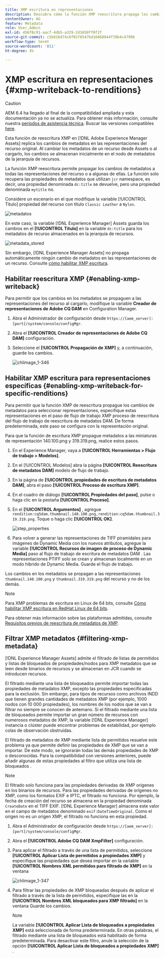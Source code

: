 ```yaml
---
title: XMP escritura en representaciones
description: Descubra cómo la función XMP reescritura propaga los cambios de metadatos de un recurso a todas las representaciones del recurso o a algunas de ellas.
contentOwner: AG
feature: Metadata
role: User,Admin
exl-id: 456f8c91-aacf-4db5-a329-2d1650ff0f2f
source-git-commit: c5b816d74c6f02f85476d16868844f39b4c47996
workflow-type: tm+mt
source-wordcount: '811'
ht-degree: 4%

---
```


# XMP escritura en representaciones {#xmp-writeback-to-renditions}

>[!CAUTION]
>
>AEM 6.4 ha llegado al final de la compatibilidad ampliada y esta documentación ya no se actualiza. Para obtener más información, consulte nuestra [períodos de asistencia técnica](https://helpx.adobe.com/es/support/programs/eol-matrix.html). Buscar las versiones compatibles [here](https://experienceleague.adobe.com/docs/).

Esta función de reescritura XMP en [!DNL Adobe Experience Manager Assets] replica los cambios de metadatos en las representaciones del recurso original. Al cambiar los metadatos de un recurso desde Assets o al cargarlo, los cambios se almacenan inicialmente en el nodo de metadatos de la jerarquía de recursos.

La función XMP reescritura permite propagar los cambios de metadatos a todas las representaciones del recurso o a algunas de ellas. La función solo recupera las propiedades de metadatos que utilizan `jcr` namespace, es decir, una propiedad denominada `dc:title` se devuelve, pero una propiedad denominada `mytitle` no.

Considere un escenario en el que modifique la variable [!UICONTROL Título] propiedad del recurso con título `Classic Leather` a `Nylon`.

![metadatos](assets/metadata.png)

En este caso, la variable [!DNL Experience Manager] Assets guarda los cambios en el **[!UICONTROL Título]** en la variable `dc:title` para los metadatos de recurso almacenados en la jerarquía de recursos.

![metadata_stored](assets/metadata_stored.png)

Sin embargo, [!DNL Experience Manager Assets] no propaga automáticamente ningún cambio de metadatos en las representaciones de un recurso. Consulte [cómo habilitar XMP escritura](#enabling-xmp-writeback).

## Habilitar reescritura XMP {#enabling-xmp-writeback}

Para permitir que los cambios en los metadatos se propaguen a las representaciones del recurso al cargarlo, modifique la variable **Creador de representaciones de Adobe CQ DAM** en Configuration Manager.

1. Abra el Administrador de configuración desde `https://[aem_server]:[port]/system/console/configMgr`.
1. Abra el **[!UICONTROL Creador de representaciones de Adobe CQ DAM]** configuración.
1. Seleccione el **[!UICONTROL Propagación de XMP]** y, a continuación, guarde los cambios.

   ![chlimage_1-346](assets/chlimage_1-346.png)

## Habilitar XMP escritura para representaciones específicas {#enabling-xmp-writeback-for-specific-renditions}

Para permitir que la función XMP de reescritura propague los cambios de metadatos para seleccionar representaciones, especifique estas representaciones en el paso de flujo de trabajo XMP proceso de reescritura del flujo de trabajo de reescritura de metadatos DAM. De forma predeterminada, este paso se configura con la representación original.

Para que la función de escritura XMP propague metadatos a las miniaturas de representación 140.100.png y 319.319.png, realice estos pasos.

1. En el Experience Manager, vaya a **[!UICONTROL Herramientas > Flujo de trabajo > Modelos]**.
1. En el [!UICONTROL Modelos] abra la página **[!UICONTROL Reescritura de metadatos DAM]** modelo de flujo de trabajo.
1. En la página de **[!UICONTROL propiedades de escritura de metadatos DAM]**, abra el paso **[!UICONTROL Proceso de escritura XMP]**.
1. En el cuadro de diálogo **[!UICONTROL Propiedades del paso]**, pulse o haga clic en la pestaña **[!UICONTROL Proceso]**.
1. En el **[!UICONTROL Argumentos]** , agregue `rendition:cq5dam.thumbnail.140.100.png,rendition:cq5dam.thumbnail.319.319.png`. Toque o haga clic **[!UICONTROL OK]**.

   ![step_properties](assets/step_properties.png)

1. Para volver a generar las representaciones de TIFF piramidales para imágenes de Dynamic Media con los nuevos atributos, agregue la variable **[!UICONTROL Recursos de imagen de proceso de Dynamic Media]** paso al flujo de trabajo de escritura de metadatos DAM .
Las representaciones PTIFF solo se crean y almacenan localmente en un modo híbrido de Dynamic Media. Guarde el flujo de trabajo.

Los cambios en los metadatos se propagan a las representaciones `thumbnail.140.100.png` y `thumbnail.319.319.png` del recurso y no de los demás.

>[!NOTE]
>
>Para XMP problemas de escritura en Linux de 64 bits, consulte [Cómo habilitar XMP escritura en RedHat Linux de 64 bits](https://helpx.adobe.com/experience-manager/kb/enable-xmp-write-back-64-bit-redhat.html).
>
>Para obtener más información sobre las plataformas admitidas, consulte [Requisitos previos de reescritura de metadatos de XMP](/help/sites-deploying/technical-requirements.md#requirements-for-aem-assets-xmp-metadata-write-back).

## Filtrar XMP metadatos {#filtering-xmp-metadata}

[!DNL Experience Manager Assets] admite el filtrado de listas de permitidos y listas de bloqueados de propiedades/nodos para XMP metadatos que se leen desde binarios de recursos y se almacenan en JCR cuando se introducen recursos.

El filtrado mediante una lista de bloqueados permite importar todas las propiedades de metadatos XMP, excepto las propiedades especificadas para la exclusión. Sin embargo, para tipos de recursos como archivos INDD que tienen grandes cantidades de metadatos XMP (por ejemplo, 1000 nodos con 10 000 propiedades), los nombres de los nodos que se van a filtrar no siempre se conocen de antemano. Si el filtrado mediante una lista de bloqueados permite importar un gran número de recursos con numerosos metadatos de XMP, la variable [!DNL Experience Manager] instancia o clúster puede encontrar problemas de estabilidad, por ejemplo colas de observación obstruidas.

El filtrado de metadatos de XMP mediante lista de permitidos resuelve este problema ya que permite definir las propiedades de XMP que se van a importar. De este modo, se ignorarán todas las demás propiedades de XMP o desconocidas. Para la compatibilidad con versiones anteriores, puede añadir algunas de estas propiedades al filtro que utiliza una lista de bloqueados .

>[!NOTE]
>
>El filtrado solo funciona para las propiedades derivadas de XMP orígenes en los binarios de recursos. Para las propiedades derivadas de orígenes no XMP, como los formatos EXIF e IPTC, el filtrado no funciona. Por ejemplo, la fecha de creación del recurso se almacena en la propiedad denominada `CreateDate` en el TIFF EXIF. [!DNL Experience Manager] almacena este valor en el campo de metadatos denominado `exif:DateTimeOriginal`. Como el origen no es un origen XMP, el filtrado no funciona en esta propiedad.

1. Abra el Administrador de configuración desde `https://[aem_server]:[port]/system/console/configMgr`.
1. Abra el **[!UICONTROL Adobe CQ DAM XmpFilter]** configuración.
1. Para aplicar el filtrado a través de una lista de permitidos, seleccione **[!UICONTROL Aplicar Lista de permitidos a propiedades XMP]** y especifique las propiedades que desea importar en la variable **[!UICONTROL Nombres XML permitidos para filtrado de XMP]** en la ventana

   ![chlimage_1-347](assets/chlimage_1-347.png)

1. Para filtrar las propiedades de XMP bloqueadas después de aplicar el filtrado a través de la lista de permitidos, especifique las en la **[!UICONTROL Nombres XML bloqueados para XMP filtrado]** en la ventana Guarde los cambios.

   >[!NOTE]
   >
   >La variable **[!UICONTROL Aplicar Lista de bloqueados a propiedades XMP]** está seleccionada de forma predeterminada. En otras palabras, el filtrado mediante una lista de bloqueados está habilitado de forma predeterminada. Para desactivar este filtro, anule la selección de la opción **[!UICONTROL Aplicar Lista de bloqueados a propiedades XMP]** .
